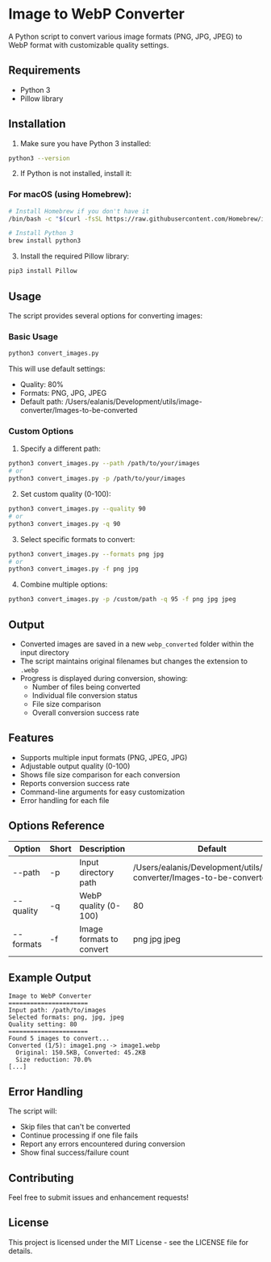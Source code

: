 # Image to WebP Converter

A Python script to convert various image formats (PNG, JPG, JPEG) to WebP format with customizable quality settings.

## Requirements

- Python 3
- Pillow library

## Installation

1. Make sure you have Python 3 installed:
```bash
python3 --version
```

2. If Python is not installed, install it:
### For macOS (using Homebrew):
```bash
# Install Homebrew if you don't have it
/bin/bash -c "$(curl -fsSL https://raw.githubusercontent.com/Homebrew/install/HEAD/install.sh)"

# Install Python 3
brew install python3
```

3. Install the required Pillow library:
```bash
pip3 install Pillow
```

## Usage

The script provides several options for converting images:

### Basic Usage
```bash
python3 convert_images.py
```
This will use default settings:
- Quality: 80%
- Formats: PNG, JPG, JPEG
- Default path: /Users/ealanis/Development/utils/image-converter/Images-to-be-converted

### Custom Options

1. Specify a different path:
```bash
python3 convert_images.py --path /path/to/your/images
# or
python3 convert_images.py -p /path/to/your/images
```

2. Set custom quality (0-100):
```bash
python3 convert_images.py --quality 90
# or
python3 convert_images.py -q 90
```

3. Select specific formats to convert:
```bash
python3 convert_images.py --formats png jpg
# or
python3 convert_images.py -f png jpg
```

4. Combine multiple options:
```bash
python3 convert_images.py -p /custom/path -q 95 -f png jpg jpeg
```

## Output

- Converted images are saved in a new `webp_converted` folder within the input directory
- The script maintains original filenames but changes the extension to `.webp`
- Progress is displayed during conversion, showing:
  - Number of files being converted
  - Individual file conversion status
  - File size comparison
  - Overall conversion success rate

## Features

- Supports multiple input formats (PNG, JPEG, JPG)
- Adjustable output quality (0-100)
- Shows file size comparison for each conversion
- Reports conversion success rate
- Command-line arguments for easy customization
- Error handling for each file

## Options Reference

| Option | Short | Description | Default |
|--------|--------|-------------|---------|
| --path | -p | Input directory path | /Users/ealanis/Development/utils/image-converter/Images-to-be-converted |
| --quality | -q | WebP quality (0-100) | 80 |
| --formats | -f | Image formats to convert | png jpg jpeg |

## Example Output
```
Image to WebP Converter
======================
Input path: /path/to/images
Selected formats: png, jpg, jpeg
Quality setting: 80
======================
Found 5 images to convert...
Converted (1/5): image1.png -> image1.webp
  Original: 150.5KB, Converted: 45.2KB
  Size reduction: 70.0%
[...]
```

## Error Handling

The script will:
- Skip files that can't be converted
- Continue processing if one file fails
- Report any errors encountered during conversion
- Show final success/failure count

## Contributing

Feel free to submit issues and enhancement requests!

## License

This project is licensed under the MIT License - see the LICENSE file for details.
